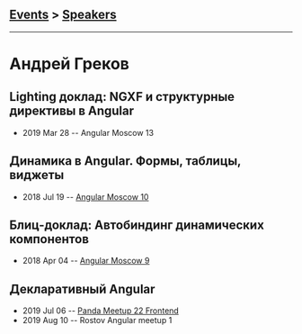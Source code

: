 ## [Events](../README.md) > [Speakers](../speakers.md)
---

# Андрей Греков

## Lighting доклад: NGXF и структурные директивы в Angular
- 2019 Mar 28 -- Angular Moscow 13    
## Динамика в Angular. Формы, таблицы, виджеты
- 2018 Jul 19 -- [Angular Moscow 10](https://www.youtube.com/watch?v=Fk3w2q6IEpI)    
## Блиц-доклад: Автобиндинг динамических компонентов
- 2018 Apr 04 -- [Angular Moscow 9](https://youtu.be/9-4zb3Gh5K4)    
## Декларативный Angular
- 2019 Jul 06 -- [Panda Meetup 22 Frontend](https://www.youtube.com/watch?v=WTFeZNk6PSw)    
- 2019 Aug 10 -- Rostov Angular meetup 1    
